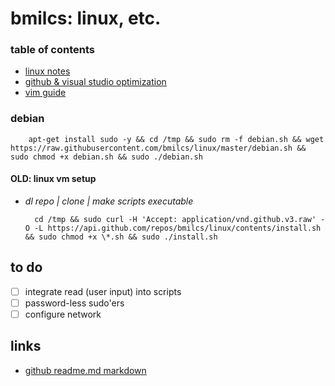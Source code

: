 # bmilcs: linux, etc.

### table of contents

- [linux notes](https://github.com/bmilcs/linux/blob/master/LINUX.md)
- [github & visual studio optimization](https://github.com/bmilcs/linux/blob/master/GITHUB.md)
- [vim guide](https://github.com/bmilcs/linux/blob/master/VIM.md)


### debian

        apt-get install sudo -y && cd /tmp && sudo rm -f debian.sh && wget https://raw.githubusercontent.com/bmilcs/linux/master/debian.sh && sudo chmod +x debian.sh && sudo ./debian.sh

#### OLD: linux vm setup

- _dl repo | clone | make scripts executable_

        cd /tmp && sudo curl -H 'Accept: application/vnd.github.v3.raw' -O -L https://api.github.com/repos/bmilcs/linux/contents/install.sh && sudo chmod +x \*.sh && sudo ./install.sh

## **to do**

- [ ] integrate read (user input) into scripts
- [ ] password-less sudo'ers
- [ ] configure network

## links

- [github readme.md markdown](https://github.com/adam-p/markdown-here/wiki/Markdown-Cheatsheet)
